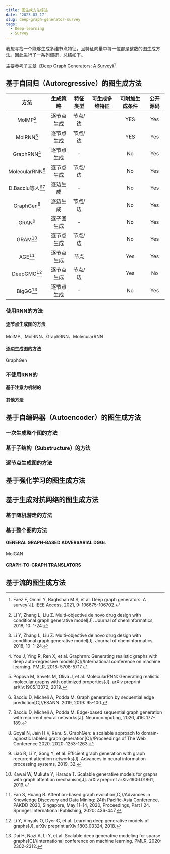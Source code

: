```yaml
---
title: 图生成方法综述
date: '2023-03-17'
slug: deep-graph-generator-survey
tags:
  - Deep-learning
  - Survey
---
```

我想寻找一个能够生成多维节点特征，且特征向量中每一位都是整数的图生成方法。因此进行了一系列调研，总结如下。

主要参考了文章《Deep Graph Generators: A Survey》[^DGGsSurvey]

[^DGGsSurvey]: Faez F, Ommi Y, Baghshah M S, et al. Deep graph generators: A survey[J]. IEEE Access, 2021, 9: 106675-106702.

## 基于自回归（Autoregressive）的图生成方法

|               方法               |  生成策略  | 特征类型 | 可生成多维特征 | 可附加生成条件 | 公开源码 |
| :------------------------------: | :--------: | :------: | :------------: | :------------: | :------: |
|         MolMP[^MolMPRNN]         | 逐节点生成 | 节点/边  |                |      YES       |   Yes    |
|        MolRNN[^MolMPRNN]         | 逐节点生成 | 节点/边  |                |      YES       |   Yes    |
|       GraphRNN[^GraphRNN]        | 逐节点生成 |    -     |                |       No       |   Yes    |
|   MolecularRNN[^MolecularRNN]    | 逐节点生成 | 节点/边  |                |       No       |   Yes    |
| D.Bacciu等人[^Bacciu1][^Bacciu2] |  逐边生成  |    -     |                |       No       |   Yes    |
|       GraphGen[^GraphGen]        |  逐边生成  | 节点/边  |                |       No       |   Yes    |
|           GRAN[^GRAN]            | 逐子图生成 |    -     |                |       No       |   Yes    |
|           GRAM[^GRAM]            | 逐节点生成 | 节点/边  |                |       No       |   Yes    |
|            AGE[^AGE]             | 逐节点生成 |   节点   |                |      Yes       |   Yes    |
|        DeepGMG[^DeepGMG]         | 逐节点生成 | 节点/边  |                |      Yes       |    No    |
|          BigGG[^BigGG]           | 逐节点生成 |    -     |                |       No       |   Yes    |

[^MolMPRNN]: Li Y, Zhang L, Liu Z. Multi-objective de novo drug design with conditional graph generative model[J]. Journal of cheminformatics, 2018, 10: 1-24.
[^GraphRNN]: You J, Ying R, Ren X, et al. Graphrnn: Generating realistic graphs with deep auto-regressive models[C]//International conference on machine learning. PMLR, 2018: 5708-5717.
[^MolecularRNN]: Popova M, Shvets M, Oliva J, et al. MolecularRNN: Generating realistic molecular graphs with optimized properties[J]. arXiv preprint arXiv:1905.13372, 2019.
[^Bacciu1]: Bacciu D, Micheli A, Podda M. Graph generation by sequential edge prediction[C]//ESANN. 2019, 2019: 95-100. 
[^Bacciu2]: Bacciu D, Micheli A, Podda M. Edge-based sequential graph generation with recurrent neural networks[J]. Neurocomputing, 2020, 416: 177-189.
[^GraphGen]: Goyal N, Jain H V, Ranu S. GraphGen: a scalable approach to domain-agnostic labeled graph generation[C]//Proceedings of The Web Conference 2020. 2020: 1253-1263.
[^GRAN]: Liao R, Li Y, Song Y, et al. Efficient graph generation with graph recurrent attention networks[J]. Advances in neural information processing systems, 2019, 32.
[^GRAM]: Kawai W, Mukuta Y, Harada T. Scalable generative models for graphs with graph attention mechanism[J]. arXiv preprint arXiv:1906.01861, 2019.
[^AGE]: Fan S, Huang B. Attention-based graph evolution[C]//Advances in Knowledge Discovery and Data Mining: 24th Pacific-Asia Conference, PAKDD 2020, Singapore, May 11–14, 2020, Proceedings, Part I 24. Springer International Publishing, 2020: 436-447.
[^DeepGMG]: Li Y, Vinyals O, Dyer C, et al. Learning deep generative models of graphs[J]. arXiv preprint arXiv:1803.03324, 2018.
[^BigGG]: Dai H, Nazi A, Li Y, et al. Scalable deep generative modeling for sparse graphs[C]//International conference on machine learning. PMLR, 2020: 2302-2312.



### 使用RNN的方法
#### 逐节点生成图的方法
MolMP、MolRNN、GraphRNN、MolecularRNN
#### 逐边生成图的方法
GraphGen

### 不使用RNN的
#### 基于注意力机制的
#### 其他方法


## 基于自编码器（Autoencoder）的图生成方法

### 一次生成整个图的方法
### 基于子结构（Substructure）的方法
### 逐节点生成图的方法


## 基于强化学习的图生成方法


## 基于生成对抗网络的图生成方法
### 基于随机游走的方法
### 基于整个图的方法
#### GENERAL GRAPH-BASED ADVERSARIAL DGGs
MolGAN
#### GRAPH-TO-GRAPH TRANSLATORS

## 基于流的图生成方法


